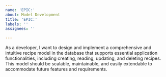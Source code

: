 ```yaml
---
name: 'EPIC:'
about: Model Development
title: 'EPIC:'
labels: ''
assignees: ''

---
```


As a developer, I want to design and implement a comprehensive and intuitive recipe model in the database that supports essential application functionalities, including creating, reading, updating, and deleting recipes. This model should be scalable, maintainable, and easily extendable to accommodate future features and requirements.
